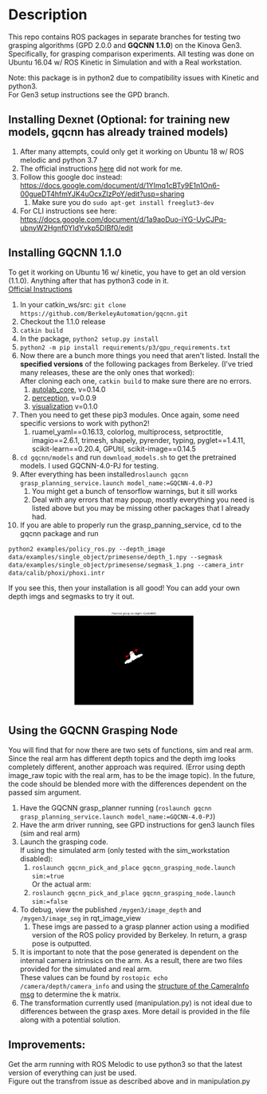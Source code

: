 # Description
This repo contains ROS packages in separate branches for testing two grasping algorithms (GPD 2.0.0 and **GQCNN 1.1.0**) on the Kinova Gen3. Specifically, for grasping comparison experiments.
All testing was done on Ubuntu 16.04 w/ ROS Kinetic in Simulation and with a Real workstation. 

Note: this package is in python2 due to compatibility issues with Kinetic and python3.  
For Gen3 setup instructions see the GPD branch.

## Installing Dexnet (Optional: for training new models, gqcnn has already trained models)
1. After many attempts, could only get it working on Ubuntu 18 w/ ROS melodic and python 3.7
1. The official instructions [here](https://berkeleyautomation.github.io/dex-net/install/install.html) did not work for me.
1. Follow this google doc instead: https://docs.google.com/document/d/1YImq1cBTy9E1n1On6-00gueDT4hfmYJK4uOcxZIzPoY/edit?usp=sharing
   1. Make sure you do `sudo apt-get install freeglut3-dev`
1. For CLI instructions see here: https://docs.google.com/document/d/1a9aoDuo-iYG-UyCJPq-ubnyW2Hgnf0YIdYvkp5DlBf0/edit

## Installing GQCNN 1.1.0
To get it working on Ubuntu 16 w/ kinetic, you have to get an old version (1.1.0). Anything after that has python3 code in it.  
[Official Instructions](https://berkeleyautomation.github.io/gqcnn/install/install.html#ros-installation)
1. In your catkin_ws/src: `git clone https://github.com/BerkeleyAutomation/gqcnn.git`
1. Checkout the 1.1.0 release
1. `catkin build`
1. In the package, `python2 setup.py install`
1. `python2 -m pip install requirements/p3/gpu_requirements.txt`
1. Now there are a bunch more things you need that aren't listed. Install the **specified versions** of the following packages from Berkeley. (I've tried many releases, these are the only ones that worked):  
    After cloning each one, `catkin build` to make sure there are no errors.  
   1. [autolab_core](https://github.com/BerkeleyAutomation/autolab_core), v=0.14.0
   1. [perception](https://github.com/BerkeleyAutomation/perception), v=0.0.9  
   1. [visualization](https://github.com/BerkeleyAutomation/visualization) v=0.1.0
1. Then you need to get these pip3 modules. Once again, some need specific versions to work with python2!
    1. ruamel_yaml==0.16.13, colorlog, multiprocess, setproctitle, imagio==2.6.1, trimesh, shapely, pyrender, typing, pyglet==1.4.11, scikit-learn==0.20.4, GPUtil, scikit-image==0.14.5
1. `cd gqcnn/models` and run `download_models.sh` to get the pretrained models. I used GQCNN-4.0-PJ for testing.
1. After everything has been installed`roslaunch gqcnn grasp_planning_service.launch model_name:=GQCNN-4.0-PJ`
    1. You might get a bunch of tensorflow warnings, but it sill works
    1. Deal with any errors that may popup, mostly everything you need is listed above but you may be missing other packages that I already had. 
 1. If you are able to properly run the grasp_panning_service, cd to the gqcnn package and run  
 ```
 python2 examples/policy_ros.py --depth_image data/examples/single_object/primesense/depth_1.npy --segmask data/examples/single_object/primesense/segmask_1.png --camera_intr data/calib/phoxi/phoxi.intr
 ```  
  If you see this, then your installation is all good! You can add your own depth imgs and segmasks to try it out.

<p align="center">
<img src="imgs/gqcnn_example.png" width="250">
</p>


 ## Using the GQCNN Grasping Node
 You will find that for now there are two sets of functions, sim and real arm. Since the real arm has different depth topics and the depth img looks completely different,
 another approach was required. (Error using depth image_raw topic with the real arm, has to be the image topic). In the future, the code should be blended more with the differences dependent on the passed sim argument.

 1. Have the GQCNN grasp_planner running (`roslaunch gqcnn grasp_planning_service.launch model_name:=GQCNN-4.0-PJ`)
 1. Have the arm driver running, see GPD instructions for gen3 launch files (sim and real arm)
 1. Launch the grasping code.  
    If using the simulated arm (only tested with the sim_workstation disabled):
    1. `roslaunch gqcnn_pick_and_place gqcnn_grasping_node.launch sim:=true`  
    Or the actual arm:
    1. `roslaunch gqcnn_pick_and_place gqcnn_grasping_node.launch sim:=false`  
 1. To debug, view the published `/mygen3/image_depth` and `/mygen3/image_seg` in rqt_image_view
    1. These imgs are passed to a grasp planner action using a modified version of the ROS policy provided by Berkeley. In return, a grasp pose is outputted. 
 1. It is important to note that the pose generated is dependent on the internal camera intrinsics on the arm. As a result, there are two files provided for the simulated and real arm.  
    These values can be found by `rostopic echo /camera/depth/camera_info` and using the [structure of the CameraInfo msg](http://docs.ros.org/en/melodic/api/sensor_msgs/html/msg/CameraInfo.html) to determine the k matrix.
 1. The transformation currently used (manipulation.py) is not ideal due to differences between the grasp axes. More detail is provided in the file along with a potential solution.
 
 ## Improvements:
 Get the arm running with ROS Melodic to use python3 so that the latest version of everything can just be used.  
 Figure out the transfrom issue as described above and in manipulation.py 